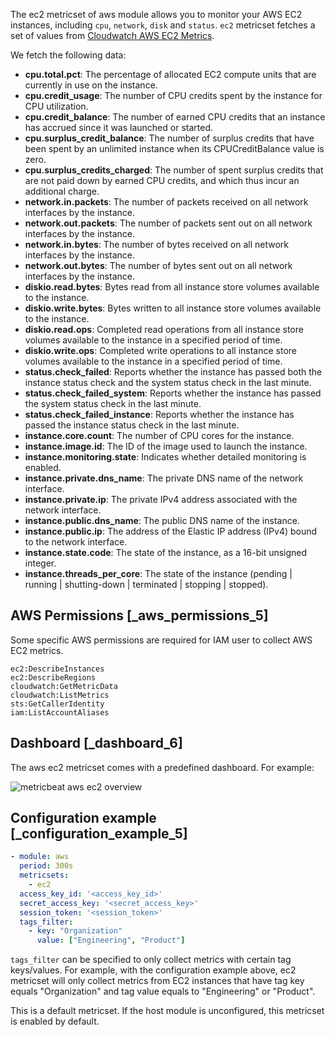The ec2 metricset of aws module allows you to monitor your AWS EC2 instances, including `cpu`, `network`, `disk` and `status`. `ec2` metricset fetches a set of values from [Cloudwatch AWS EC2 Metrics](https://docs.aws.amazon.com/AWSEC2/latest/UserGuide/viewing_metrics_with_cloudwatch.html#ec2-cloudwatch-metrics).

We fetch the following data:

* **cpu.total.pct**: The percentage of allocated EC2 compute units that are currently in use on the instance.
* **cpu.credit_usage**: The number of CPU credits spent by the instance for CPU utilization.
* **cpu.credit_balance**: The number of earned CPU credits that an instance has accrued since it was launched or started.
* **cpu.surplus_credit_balance**: The number of surplus credits that have been spent by an unlimited instance when its CPUCreditBalance value is zero.
* **cpu.surplus_credits_charged**: The number of spent surplus credits that are not paid down by earned CPU credits, and which thus incur an additional charge.
* **network.in.packets**: The number of packets received on all network interfaces by the instance.
* **network.out.packets**: The number of packets sent out on all network interfaces by the instance.
* **network.in.bytes**: The number of bytes received on all network interfaces by the instance.
* **network.out.bytes**: The number of bytes sent out on all network interfaces by the instance.
* **diskio.read.bytes**: Bytes read from all instance store volumes available to the instance.
* **diskio.write.bytes**: Bytes written to all instance store volumes available to the instance.
* **diskio.read.ops**: Completed read operations from all instance store volumes available to the instance in a specified period of time.
* **diskio.write.ops**: Completed write operations to all instance store volumes available to the instance in a specified period of time.
* **status.check_failed**: Reports whether the instance has passed both the instance status check and the system status check in the last minute.
* **status.check_failed_system**: Reports whether the instance has passed the system status check in the last minute.
* **status.check_failed_instance**: Reports whether the instance has passed the instance status check in the last minute.
* **instance.core.count**: The number of CPU cores for the instance.
* **instance.image.id**: The ID of the image used to launch the instance.
* **instance.monitoring.state**: Indicates whether detailed monitoring is enabled.
* **instance.private.dns_name**: The private DNS name of the network interface.
* **instance.private.ip**: The private IPv4 address associated with the network interface.
* **instance.public.dns_name**: The public DNS name of the instance.
* **instance.public.ip**: The address of the Elastic IP address (IPv4) bound to the network interface.
* **instance.state.code**: The state of the instance, as a 16-bit unsigned integer.
* **instance.threads_per_core**: The state of the instance (pending | running | shutting-down | terminated | stopping | stopped).


## AWS Permissions [_aws_permissions_5]

Some specific AWS permissions are required for IAM user to collect AWS EC2 metrics.

```
ec2:DescribeInstances
ec2:DescribeRegions
cloudwatch:GetMetricData
cloudwatch:ListMetrics
sts:GetCallerIdentity
iam:ListAccountAliases
```


## Dashboard [_dashboard_6]

The aws ec2 metricset comes with a predefined dashboard. For example:

![metricbeat aws ec2 overview](images/metricbeat-aws-ec2-overview.png)


## Configuration example [_configuration_example_5]

```yaml
- module: aws
  period: 300s
  metricsets:
    - ec2
  access_key_id: '<access_key_id>'
  secret_access_key: '<secret_access_key>'
  session_token: '<session_token>'
  tags_filter:
    - key: "Organization"
      value: ["Engineering", "Product"]
```

`tags_filter` can be specified to only collect metrics with certain tag keys/values. For example, with the configuration example above, ec2 metricset will only collect metrics from EC2 instances that have tag key equals "Organization" and tag value equals to "Engineering" or "Product".

This is a default metricset. If the host module is unconfigured, this metricset is enabled by default.
